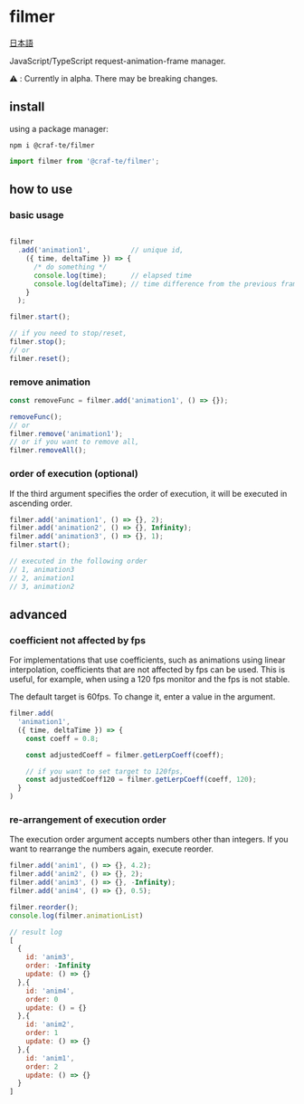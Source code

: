 # filmer

[日本語](./README-ja.md)

JavaScript/TypeScript request-animation-frame manager.

⚠️ : Currently in alpha. There may be breaking changes.

## install

using a package manager:

```shell
npm i @craf-te/filmer
```

```JavaScript
import filmer from '@craf-te/filmer';
```

## how to use

### basic usage

```JavaScript

filmer
  .add('animation1',          // unique id,
    ({ time, deltaTime }) => {
      /* do something */
      console.log(time);      // elapsed time
      console.log(deltaTime); // time difference from the previous frame
    }
  );

filmer.start();

// if you need to stop/reset,
filmer.stop();
// or
filmer.reset();
```

### remove animation

```JavaScript
const removeFunc = filmer.add('animation1', () => {});

removeFunc();
// or
filmer.remove('animation1');
// or if you want to remove all,
filmer.removeAll();
```

### order of execution (optional)

If the third argument specifies the order of execution, it will be executed in ascending order.

```JavaScript
filmer.add('animation1', () => {}, 2);
filmer.add('animation2', () => {}, Infinity);
filmer.add('animation3', () => {}, 1);
filmer.start();

// executed in the following order
// 1, animation3
// 2, animation1
// 3, animation2
```

## advanced

### coefficient not affected by fps

For implementations that use coefficients, such as animations using linear interpolation, coefficients that are not affected by fps can be used.
This is useful, for example, when using a 120 fps monitor and the fps is not stable.

The default target is 60fps. To change it, enter a value in the argument.

```JavaScript
filmer.add(
  'animation1',
  ({ time, deltaTime }) => {
    const coeff = 0.8;

    const adjustedCoeff = filmer.getLerpCoeff(coeff);

    // if you want to set target to 120fps,
    const adjustedCoeff120 = filmer.getLerpCoeff(coeff, 120);
  }
)
```

### re-arrangement of execution order

The execution order argument accepts numbers other than integers. If you want to rearrange the numbers again, execute reorder.

```JavaScript
filmer.add('anim1', () => {}, 4.2);
filmer.add('anim2', () => {}, 2);
filmer.add('anim3', () => {}, -Infinity);
filmer.add('anim4', () => {}, 0.5);

filmer.reorder();
console.log(filmer.animationList)
```

```JavaScript
// result log
[
  {
    id: 'anim3',
    order: -Infinity
    update: () => {}
  },{
    id: 'anim4',
    order: 0
    update: () = {}
  },{
    id: 'anim2',
    order: 1
    update: () => {}
  },{
    id: 'anim1',
    order: 2
    update: () => {}
  }
]
```
